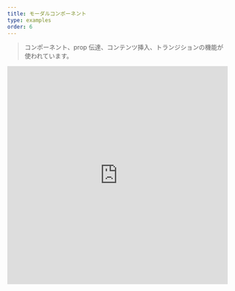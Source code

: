 ```yaml
---
title: モーダルコンポーネント
type: examples
order: 6
---
```


> コンポーネント、prop 伝達、コンテンツ挿入、トランジションの機能が使われています。

<iframe width="100%" height="500" src="https://jsfiddle.net/yyx990803/mwLbw11k/embedded/result,html,js,css" allowfullscreen="allowfullscreen" frameborder="0"></iframe>
